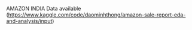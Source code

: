 AMAZON INDIA
Data available
(https://www.kaggle.com/code/daominhthong/amazon-sale-report-eda-and-analysis/input)
